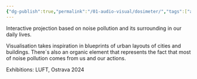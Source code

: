 ```yaml
---
{"dg-publish":true,"permalink":"/01-audio-visual/dosimeter/","tags":["audio-visual","sound"]}
---
```


Interactive projection based on noise pollution and its surrounding in our daily lives.

Visualisation takes inspiration in blueprints of urban layouts of cities and buildings. There´s also an organic element that represents the fact that most of noise pollution comes from us and our actions.

Exhibitions: LUFT, Ostrava 2024
